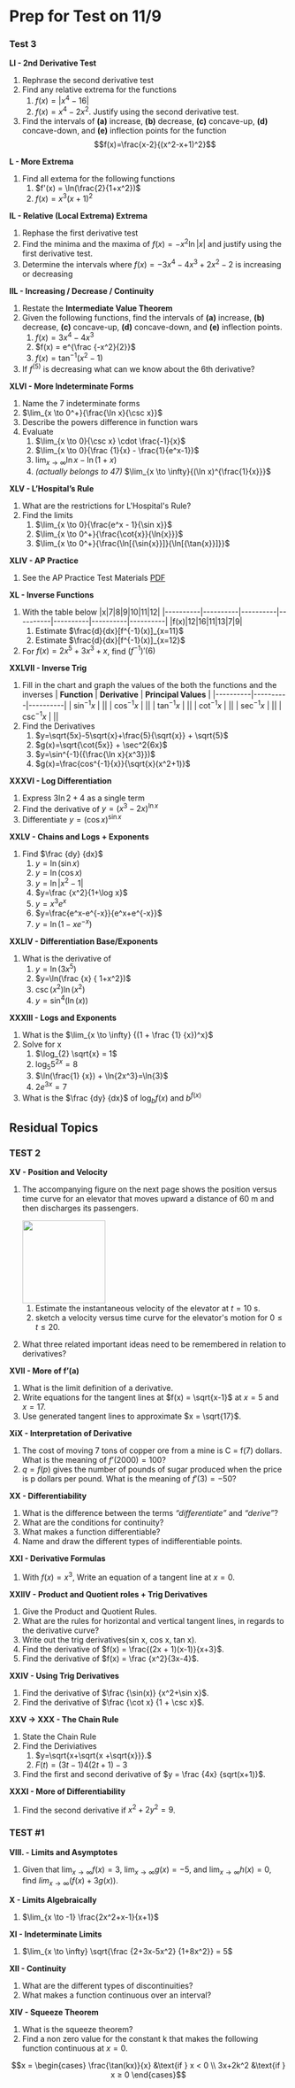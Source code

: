 # Prep for Test on 11/9

### Test 3
**LI - 2nd Derivative Test**
1. Rephrase the second derivative test
2. Find any relative extrema for the functions 
   1. $f(x) = |x^4 - 16|$
   2. $f(x) =x^4 -2x^2$. Justify using the second derivative test.
3. Find the intervals of **(a)** increase, **(b)** decrease, **(c)** concave-up, **(d)** concave-down, and **(e)** inflection points for the function
   $$f(x)=\frac{x-2}{(x^2-x+1)^2}$$


**L - More Extrema**
1. Find all extema for the following functions
   1. $f'(x) = \ln(\frac{2}{1+x^2})$ 
   2. $f(x) = x^3(x+1)^2$

**IL - Relative (Local Extrema) Extrema**
1.  Rephase the first derivative test 
2. Find the minima and the maxima of $f(x) = -x^2\ln|x|$ and justify using the first derivative test.
3. Determine the intervals where $f(x) = -3x^4-4x^3+2x^2-2$ is increasing or decreasing

**IIL - Increasing / Decrease / Continuity**
1. Restate the **Intermediate Value Theorem**
2. Given the following functions, find the intervals of **(a)** increase, **(b)** decrease, **(c)** concave-up, **(d)** concave-down, and **(e)** inflection points. 
   1. $f(x) = 3x^4 -4x^3$
   2. $f(x) = e^{\frac {-x^2}{2}}$
   3. $f(x) = \tan^{-1}(x^2-1)$
3. If $f^{(5)}$ is decreasing what can we know about the 6th derivative?



**XLVI - More Indeterminate Forms**
1. Name the 7 indeterminate forms
2. $\lim_{x \to 0^+}{\frac{\ln x}{\csc x}}$
3. Describe the powers difference in function wars
4. Evaluate
   1. $\lim_{x \to 0}{\csc x} \cdot \frac{-1}{x}$
   2. $\lim_{x \to 0}{\frac {1}{x} - \frac{1}{e^x-1}}$
   3. $\lim_{x \to \infty}{\ln{x}-\ln(1+x)}$
   4. *(actually belongs to 47)* $\lim_{x \to \infty}{(\ln x)^{\frac{1}{x}}}$


**XLV - L’Hospital’s Rule**
1. What are the restrictions for L'Hospital's Rule?
2. Find the limits
   1. $\lim_{x \to 0}{\frac{e^x - 1}{\sin x}}$
   2. $\lim_{x \to 0^+}{\frac{\cot{x}}{\ln{x}}}$
   3. $\lim_{x \to 0^+}{\frac{\ln[{\sin{x}}]}{\ln[{\tan{x}}]}}$

**XLIV - AP Practice**
1. See the AP Practice Test Materials [PDF](https://doc-14-9c-prod-00-apps-viewer.googleusercontent.com/viewer2/prod-00/pdf/c9resv5dn82tgtfvdll6irnv020jmb0k/k36bvcq010i5sbfckms464hi7vkkniuf/1699228500000/3/106653468576542089441/APznzabjIm5DdMXpYjiNYzZgMydvBvEeRPkcIcgMTSBU1dxM4ribaksHv1bHFFCJmsO-KgNmktk9pgXgzjcT7XtkjUy-Kc6f0KeWZoEisrn9NmfdHgVSFKy94tnEvXy8-l1AklyKS7JTaXntdGkypWhSmQhdbdf0KTa10Vp6seZrmUkhfFHv1aeyWRPiVJNPxot_988Lib1voc99xg1IfGoBsvIP9i_wtSS7rd7Q3YRq4HQljSsE5s-RdAyy3QTm4T44LVwCrgK_O0OuGCYrG8eGLPPRMU32YWg7BruSvDhXyWoLSx_RxSJ15pUC6eBP59vYydZ9h4IGJFcq1JFx91fhWlFKI7S2Ch4AJD97ANs_BR29RFiYfSAVNGnCPubOtcE-MucZ7XJAMhW1SCEqd16QzA8llXq8WjTtNkKNHOvRT3C2yyHbAXI=?authuser=1&nonce=7vk0a77v2eotm&user=106653468576542089441&hash=m0m7ejib3kpkf30d96lackv61gq1vgh4)

**XL - Inverse Functions**
1. With the table below
   |x|7|8|9|10|11|12|
   |----------|----------|----------|----------|----------|----------|----------|
   |f(x)|12|16|11|13|7|9|
   1. Estimate $\frac{d}{dx}[f^{-1}(x)]_{x=11}$
   2. Estimate $\frac{d}{dx}[f^{-1}(x)]_{x=12}$
2. For $f(x)=2x^5+3x^3+x$, find $(f^{-1})'(6)$


**XXLVII - Inverse Trig**
1. Fill in the chart and graph the values of the both the functions and the inverses
   | **Function** | **Derivative** | **Principal Values** | 
   |----------|----------|----------|
   | $\sin^{-1}{x}$ | ||
   | $\cos^{-1}{x}$ | ||
   | $\tan^{-1}{x}$ | ||
   | $\cot^{-1}{x}$ | ||
   | $\sec^{-1}{x}$ | ||
   | $\csc^{-1}{x}$ | ||
2. Find the Derivatives
   1. $y=\sqrt{5x}-5\sqrt{x}+\frac{5}{\sqrt{x}} + \sqrt{5}$
   2. $g(x)=\sqrt{\cot{5x}} + \sec^2{6x}$
   3. $y=\sin^{-1}({\frac{\ln x}{x^3}})$
   4. $g(x)=\frac{cos^{-1}{x}}{\sqrt{x}(x^2+1)}$


**XXXVI - Log Differentiation**
1. Express $3\ln{2} + 4$ as a single term
2. Find the derivative of $y=({x^3-2x})^{\ln{x}}$
3. Differentiate $y=(\cos{x})^{\sin{x}}$


**XXLV - Chains and Logs + Exponents**
1. Find $\frac {dy} {dx}$
   1. $y=\ln(\sin x)$
   2. $y=\ln(\cos x)$
   3. $y=\ln{|x^2-1|}$
   4. $y=\frac {x^2}{1+\log x}$
   5. $y=x^3 e^x$
   6. $y=\frac{e^x-e^{-x}}{e^x+e^{-x}}$
   7. $y=\ln(1-xe^{-x})$

**XXLIV - Differentiation Base/Exponents**
1. What is the derivative of
   1.  $y=\ln(3x^5)$
   2.  $y=\ln(\frac {x} { 1+x^2})$
   3.  $\csc(x^2)\ln(x^2)$
   4.  $y=\sin^4(\ln(x))$

**XXXIII - Logs and Exponents**
1. What is the $\lim_{x \to \infty} {(1 + \frac {1} {x})^x}$
2. Solve for x
   1. $\log_{2} \sqrt{x} = 1$
   2. $\log_{5} 5^{2x} = 8$
   3. $\ln(\frac{1} {x}) + \ln{2x^3}=\ln{3}$
   4. $2e^{3x}=7$
3. What is the $\frac {dy} {dx}$ of $\log_{b} {f(x)}$ and $b^{f(x)}$

## Residual Topics

### TEST 2

**XV - Position and Velocity**
1. The accompanying figure on the next page shows the position versus time curve for an elevator that moves upward a distance of 60 m and then discharges its passengers. 
      
      <img src="3TestMaterials/Screenshot 2023-11-05 at 1.09.35 PM.png" width = 150 display= block margin-left= auto margin-right= auto width= 50%>

   1. Estimate the instantaneous velocity of the elevator at $t = 10$ s.
   2. sketch a velocity versus time curve for the elevator's motion for $0 ≤ t ≤ 20$.

2. What three related important ideas need to be remembered in relation to derivatives?

**XVII - More of f’(a)**
1. What is the limit definition of a derivative.
2. Write equations for the tangent lines at $f(x) = \sqrt{x-1}$ at $x = 5$ and $x = 17$.
3. Use generated tangent lines to approximate $x = \sqrt{17}$.

**XiX - Interpretation of Derivative**
1. The cost of moving 7 tons of copper ore from a mine is C = f(7) dollars. What is the meaning of $f’(2000) = 100$?
2. $q = f(p)$ gives the number of pounds of sugar produced when the price is p dollars per pound. What is the meaning of $f'(3) = -50$?

**XX - Differentiability**
1. What is the difference between the terms _“differentiate”_ and _“derive”_?
2. What are the conditions for continuity?
3. What makes a function differentiable?
4. Name and draw the different types of indifferentiable points.

**XXI - Derivative Formulas**
1. With $f(x) = x^3$, Write an equation of a tangent line at $x = 0$.

**XXIIV - Product and Quotient roles + Trig Derivatives**
1. Give the Product and Quotient Rules.
2. What are the rules for horizontal and vertical tangent lines, in regards to the derivative curve?
3. Write out the trig derivatives(sin x, cos x, tan x).
4. Find the derivative of $f(x) = \frac{(2x + 1)(x-1)}{x+3}$.
5. Find the derivative of $f(x) = \frac {x^2}{3x-4}$.

**XXIV - Using Trig Derivatives**
1. Find the derivative of $\frac {\sin(x)} {x^2+\sin x}$.
2. Find the derivative of $\frac {\cot x} {1 + \csc x}$.

**XXV $\to$ XXX - The Chain Rule**
1. State the Chain Rule
2. Find the Deriviatives
   1. $y=\sqrt{x+\sqrt{x +\sqrt{x}}}.$
   2. $F(t) = (3t-1)4(2t+1)-3$
3. Find the first and second derivative of $y = \frac {4x} {sqrt(x+1)}$.

**XXXI - More of Differentiability**
1. Find the second derivative if $x^2+2y^2=9$.

### TEST #1
**VIII. - Limits and Asymptotes**
1. Given that $\lim_{x \to \infty} f(x) = 3$, $\lim_{x \to \infty} g(x) = -5$, and $\lim_{x \to \infty} h(x) = 0$, find $lim_{x \to \infty} (f(x) + 3g(x))$.

**X - Limits Algebraically**
1. $\lim_{x \to -1} \frac{2x^2+x-1}{x+1}$

**XI - Indeterminate Limits**
1. $\lim_{x \to \infty} \sqrt{\frac {2+3x-5x^2} {1+8x^2}} = 5$

**XII - Continuity**
1. What are the different types of discontinuities?
2. What makes a function continuous over an interval?

**XIV - Squeeze Theorem**
1.  What is the squeeze theorem?
2.  Find a non zero value for the constant k that makes the following function continuous at $x=0$.

$$x = \begin{cases}
   \frac{\tan(kx)}{x} &\text{if } x < 0 \\
   3x+2k^2 &\text{if } x ≥ 0
\end{cases}$$
